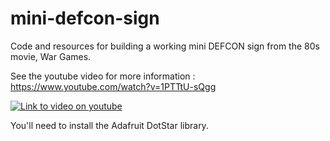 # mini-defcon-sign
Code and resources for building a working mini DEFCON sign from the 80s movie, War Games. 

See the youtube video for more information : https://www.youtube.com/watch?v=1PTTtU-sQgg

[![Link to video on youtube](https://img.youtube.com/vi/1PTTtU-sQgg/0.jpg)](https://www.youtube.com/watch?v=1PTTtU-sQgg)

You'll need to install the Adafruit DotStar library.
